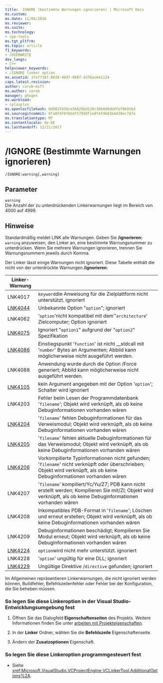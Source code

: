 ```yaml
---
title: -IGNORE (bestimmte Warnungen ignorieren) | Microsoft Docs
ms.custom: 
ms.date: 11/04/2016
ms.reviewer: 
ms.suite: 
ms.technology:
- cpp-tools
ms.tgt_pltfrm: 
ms.topic: article
f1_keywords:
- /OVERWRITE
dev_langs:
- C++
helpviewer_keywords:
- /IGNORE linker option
ms.assetid: 37e77387-8838-4697-898f-d376ac641124
caps.latest.revision: 
author: corob-msft
ms.author: corob
manager: ghogen
ms.workload:
- cplusplus
ms.openlocfilehash: 0d8815438ce56629bd120c30b0d0db9fef96916d
ms.sourcegitcommit: 8fa8fdf0fbb4f57950f1e8f4f9b81b4d39ec7d7a
ms.translationtype: MT
ms.contentlocale: de-DE
ms.lasthandoff: 12/21/2017
---
```

# <a name="ignore-ignore-specific-warnings"></a>/IGNORE (Bestimmte Warnungen ignorieren)
```  
/IGNORE:warning[,warning]  
```  
  
## <a name="parameters"></a>Parameter  
 `warning`  
 Die Anzahl der zu unterdrückenden Linkerwarnungen liegt im Bereich von 4000 auf 4999.  
  
## <a name="remarks"></a>Hinweise  
 Standardmäßig meldet LINK alle Warnungen. Geben Sie **/ignorieren:** `warning` anzuweisen, den Linker an, eine bestimmte Warnungsnummer zu unterdrücken. Wenn Sie mehrere Warnungen ignorieren, trennen Sie Warnungsnummern jeweils durch Komma.  
  
 Der Linker lässt einige Warnungen nicht ignoriert. Diese Tabelle enthält die nicht von der unterdrückte Warnungen **/ignorieren**:  
  
|Linker-Warnung||  
|--------------------|-|  
|LNK4017|`keyword`die Anweisung für die Zielplattform nicht unterstützt. ignoriert|  
|[LNK4044](../../error-messages/tool-errors/linker-tools-warning-lnk4044.md)|Unbekannte Option "`option`"; ignoriert|  
|LNK4062|'`option`'nicht kompatibel mit dem''`architecture`' Zielcomputer; Option ignoriert|  
|[LNK4075](../../error-messages/tool-errors/linker-tools-warning-lnk4075.md)|Ignoriert "`option1`" aufgrund der "`option2`" Spezifikation|  
|[LNK4086](../../error-messages/tool-errors/linker-tools-warning-lnk4086.md)|Einstiegspunkt '`function`' ist nicht __stdcall mit '`number`' Bytes an Argumenten; Abbild kann möglicherweise nicht ausgeführt werden.|  
|LNK4088|Anwendung wurde durch die Option /Force generiert; Abbild kann möglicherweise nicht ausgeführt werden.|  
|[LNK4105](../../error-messages/tool-errors/linker-tools-warning-lnk4105.md)|kein Argument angegeben mit der Option '`option`'; Schalter wird ignoriert|  
|LNK4203|Fehler beim Lesen der Programmdatenbank '`filename`'; Objekt wird verknüpft, als ob keine Debuginformationen vorhanden wären|  
|[LNK4204](../../error-messages/tool-errors/linker-tools-warning-lnk4204.md)|'`filename`' fehlen Debuginformationen für das Verweismodul; Objekt wird verknüpft, als ob keine Debuginformationen vorhanden wären|  
|[LNK4205](../../error-messages/tool-errors/linker-tools-warning-lnk4205.md)|'`filename`' fehlen aktuelle Debuginformationen für das Verweismodul; Objekt wird verknüpft, als ob keine Debuginformationen vorhanden wären|  
|[LNK4206](../../error-messages/tool-errors/linker-tools-warning-lnk4206.md)|Vorkompilierte Typinformationen nicht gefunden; '`filename`' nicht verknüpft oder überschrieben; Objekt wird verknüpft, als ob keine Debuginformationen vorhanden wären|  
|LNK4207|'`filename`' kompiliert/Yc/Yu/Z7; PDB kann nicht erstellt werden; Kompilieren Sie mit/ZI; Objekt wird verknüpft, als ob keine Debuginformationen vorhanden wären|  
|LNK4208|Inkompatibles PDB-Format in '`filename`'; Löschen und erneut erstellen; Objekt wird verknüpft, als ob keine Debuginformationen vorhanden wären|  
|LNK4209|Debuginformationen beschädigt; Kompilieren Sie Modul erneut; Objekt wird verknüpft, als ob keine Debuginformationen vorhanden wären|  
|[LNK4224](../../error-messages/tool-errors/linker-tools-warning-lnk4224.md)|`option`wird nicht mehr unterstützt. ignoriert|  
|LNK4228|'`option`' ungültig für eine DLL; ignoriert|  
|[LNK4229](../../error-messages/tool-errors/linker-tools-warning-lnk4229.md)|Ungültige Direktive /`directive` gefunden; ignoriert|  
  
 Im Allgemeinen repräsentieren Linkerwarnungen, die nicht ignoriert werden können, Buildfehler, Befehlszeilenfehler oder Fehler bei der Konfiguration, die Sie beheben müssen.  
  
### <a name="to-set-this-linker-option-in-the-visual-studio-development-environment"></a>So legen Sie diese Linkeroption in der Visual Studio-Entwicklungsumgebung fest  
  
1.  Öffnen Sie das Dialogfeld **Eigenschaftenseiten** des Projekts. Weitere Informationen finden Sie unter [arbeiten mit Projekteigenschaften](../../ide/working-with-project-properties.md).  
  
2.  In der **Linker** Ordner, wählen Sie die **Befehlszeile** Eigenschaftenseite.  
  
3.  Ändern der **Zusatzoptionen** Eigenschaft.  
  
### <a name="to-set-this-linker-option-programmatically"></a>So legen Sie diese Linkeroption programmgesteuert fest  
  
-   Siehe <xref:Microsoft.VisualStudio.VCProjectEngine.VCLinkerTool.AdditionalOptions%2A>.